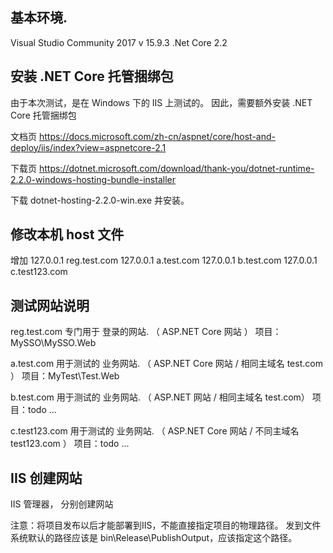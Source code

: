 
## 基本环境.
Visual Studio Community 2017 v 15.9.3
.Net Core 2.2 




## 安装 .NET Core 托管捆绑包

由于本次测试，是在 Windows 下的  IIS 上测试的。
因此，需要额外安装 .NET Core 托管捆绑包

文档页
https://docs.microsoft.com/zh-cn/aspnet/core/host-and-deploy/iis/index?view=aspnetcore-2.1

下载页
https://dotnet.microsoft.com/download/thank-you/dotnet-runtime-2.2.0-windows-hosting-bundle-installer

下载 dotnet-hosting-2.2.0-win.exe
并安装。




## 修改本机 host 文件
增加
127.0.0.1			reg.test.com
127.0.0.1			a.test.com
127.0.0.1			b.test.com
127.0.0.1			c.test123.com



## 测试网站说明

reg.test.com 专门用于 登录的网站.  （ ASP.NET Core 网站 ）
项目：MySSO\MySSO.Web

a.test.com 用于测试的 业务网站. （ ASP.NET Core 网站 / 相同主域名 test.com ）
项目：MyTest\Test.Web

b.test.com 用于测试的 业务网站. （ ASP.NET 网站 / 相同主域名 test.com）
项目：todo ...

c.test123.com 用于测试的 业务网站. （ ASP.NET Core 网站 / 不同主域名 test123.com  ）
项目：todo ...



## IIS 创建网站

IIS 管理器， 分别创建网站

注意：将项目发布以后才能部署到IIS，不能直接指定项目的物理路径。
发到文件系统默认的路径应该是 bin\Release\PublishOutput，应该指定这个路径。

